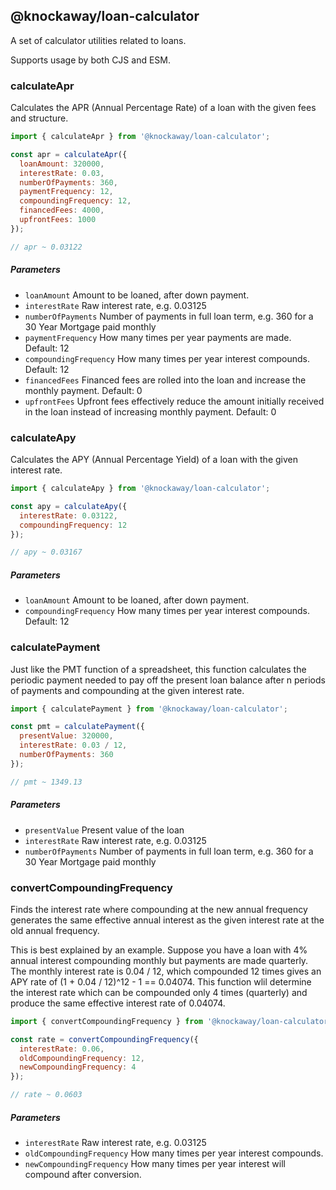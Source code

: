 ## @knockaway/loan-calculator

A set of calculator utilities related to loans.

Supports usage by both CJS and ESM.

### calculateApr

Calculates the APR (Annual Percentage Rate) of a loan with the given fees and structure.

```js
import { calculateApr } from '@knockaway/loan-calculator';

const apr = calculateApr({
  loanAmount: 320000,
  interestRate: 0.03,
  numberOfPayments: 360,
  paymentFrequency: 12,
  compoundingFrequency: 12,
  financedFees: 4000,
  upfrontFees: 1000
});

// apr ~ 0.03122
```

##### Parameters

- `loanAmount` Amount to be loaned, after down payment.
- `interestRate` Raw interest rate, e.g. 0.03125
- `numberOfPayments` Number of payments in full loan term, e.g. 360 for a
  30 Year Mortgage paid monthly
- `paymentFrequency` How many times per year payments are made. Default: 12
- `compoundingFrequency` How many times per year interest compounds. Default: 12
- `financedFees` Financed fees are rolled into the loan and increase the
  monthly payment. Default: 0
- `upfrontFees` Upfront fees effectively reduce the amount initially received in the
  loan instead of increasing monthly payment. Default: 0

### calculateApy

Calculates the APY (Annual Percentage Yield) of a loan with the given interest rate.

```js
import { calculateApy } from '@knockaway/loan-calculator';

const apy = calculateApy({
  interestRate: 0.03122,
  compoundingFrequency: 12
});

// apy ~ 0.03167
```

##### Parameters

- `loanAmount` Amount to be loaned, after down payment.
- `compoundingFrequency` How many times per year interest compounds. Default: 12

### calculatePayment

Just like the PMT function of a spreadsheet, this function calculates the periodic
payment needed to pay off the present loan balance after n periods of payments and
compounding at the given interest rate.

```js
import { calculatePayment } from '@knockaway/loan-calculator';

const pmt = calculatePayment({
  presentValue: 320000,
  interestRate: 0.03 / 12,
  numberOfPayments: 360
});

// pmt ~ 1349.13
```

##### Parameters

- `presentValue` Present value of the loan
- `interestRate` Raw interest rate, e.g. 0.03125
- `numberOfPayments` Number of payments in full loan term, e.g. 360 for a
  30 Year Mortgage paid monthly

### convertCompoundingFrequency

Finds the interest rate where compounding at the new annual frequency generates the same
effective annual interest as the given interest rate at the old annual frequency.

This is best explained by an example. Suppose you have a loan with 4% annual interest compounding
monthly but payments are made quarterly. The monthly interest rate is 0.04 / 12, which compounded
12 times gives an APY rate of (1 + 0.04 / 12)^12 - 1 == 0.04074. This function wlil determine
the interest rate which can be compounded only 4 times (quarterly) and produce the same effective
interest rate of 0.04074.

```js
import { convertCompoundingFrequency } from '@knockaway/loan-calculator';

const rate = convertCompoundingFrequency({
  interestRate: 0.06,
  oldCompoundingFrequency: 12,
  newCompoundingFrequency: 4
});

// rate ~ 0.0603
```

##### Parameters

- `interestRate` Raw interest rate, e.g. 0.03125
- `oldCompoundingFrequency` How many times per year interest compounds.
- `newCompoundingFrequency` How many times per year interest will compound after conversion.
